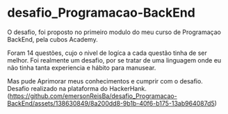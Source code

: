 # desafio_Programacao-BackEnd

O desafio, foi proposto no primeiro modulo do meu curso de Programaçao BackEnd, pela cubos Academy. 

Foram 14 questões, cujo o nivel de logíca a cada questão tinha de ser melhor.
Foi realmente um desafio, por se tratar de uma linguagem onde eu não tinha tanta experiencia e hábito para manusear. 

Mas pude Aprimorar meus conhecimentos e cumprir com o desafio. 
Desafio realizado na plataforma do HackerHank. (https://github.com/emersonReisBa/desafio_Programacao-BackEnd/assets/138630849/8a200dd8-9b1b-40f6-b175-13ab964087d5)
